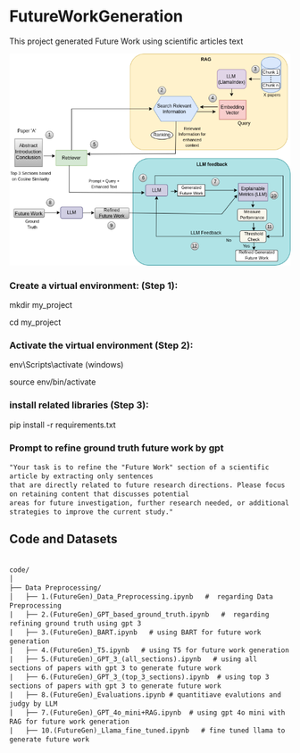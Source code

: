 # FutureWorkGeneration
This project generated Future Work using scientific articles text


![Alt text for the image](https://github.com/IbrahimAlAzhar/FutureWorkGeneration/blob/main/assets/Archi.png)

### Create a virtual environment: (Step 1): 
mkdir my_project 

cd my_project

### Activate the virtual environment (Step 2): 
env\Scripts\activate (windows)

source env/bin/activate

### install related libraries (Step 3):
pip install -r requirements.txt

### Prompt to refine ground truth future work by gpt
    "Your task is to refine the "Future Work" section of a scientific article by extracting only sentences
    that are directly related to future research directions. Please focus on retaining content that discusses potential
    areas for future investigation, further research needed, or additional strategies to improve the current study." 

## Code and Datasets

```plaintext

code/
│
├── Data Preprocessing/                
│   ├── 1.(FutureGen)_Data_Preprocessing.ipynb   #  regarding Data Preprocessing
|   ├── 2.(FutureGen)_GPT_based_ground_truth.ipynb   #  regarding refining ground truth using gpt 3
|   ├── 3.(FutureGen)_BART.ipynb   # using BART for future work generation
|   ├── 4.(FutureGen)_T5.ipynb   # using T5 for future work generation
|   ├── 5.(FutureGen)_GPT_3_(all_sections).ipynb   # using all sections of papers with gpt 3 to generate future work
|   ├── 6.(FutureGen)_GPT_3_(top_3_sections).ipynb  # using top 3 sections of papers with gpt 3 to generate future work
|   ├── 8.(FutureGen)_Evaluations.ipynb # quantitiave evalutions and judgy by LLM
|   ├── 7.(FutureGen)_GPT_4o_mini+RAG.ipynb  # using gpt 4o mini with RAG for future work generation
|   ├── 10.(FutureGen)_Llama_fine_tuned.ipynb   # fine tuned llama to generate future work
